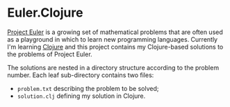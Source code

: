 # Euler.Clojure

[Project Euler][euler] is a growing set of mathematical problems that are often
used as a playground in which to learn new programming languages. Currently
I'm learning [Clojure] and this project contains my Clojure-based solutions to
the problems of Project Euler.

The solutions are nested in a directory structure according to the problem number.
Each leaf sub-directory contains two files:
  * `problem.txt` describing the problem to be solved;
  * `solution.clj` defining my solution in Clojure.

[euler]: http://projecteuler.net/
[clojure]: http://clojure.org/

